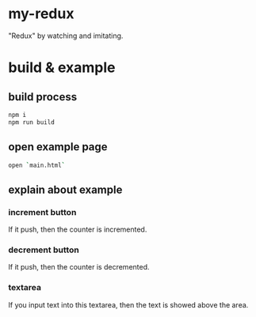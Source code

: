 # my-redux
"Redux" by watching and imitating.

# build & example

## build process
```sh
npm i
npm run build
```

## open example page
```sh
open `main.html`
```

## explain about example
### increment button
If it push, then the counter is incremented.

### decrement button
If it push, then the counter is decremented.

### textarea
If you input text into this textarea, then the text is showed above the area.


